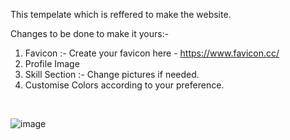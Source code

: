 This tempelate which is reffered to make the website.

Changes to be done to make it yours:-
  1. Favicon :- Create your favicon here - https://www.favicon.cc/
  2. Profile Image
  3. Skill Section :- Change pictures if needed.
  4. Customise Colors according to your preference.

<br>

![image](https://user-images.githubusercontent.com/106369419/212465163-9e126733-4494-4872-9b29-8987ba578274.png)


